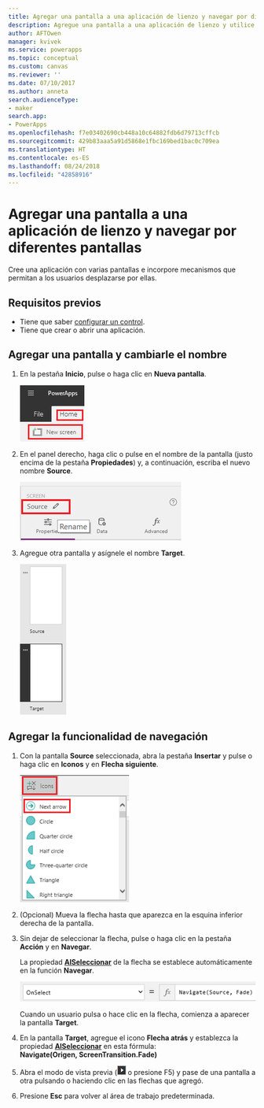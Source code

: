 ```yaml
---
title: Agregar una pantalla a una aplicación de lienzo y navegar por diferentes pantallas | Microsoft Docs
description: Agregue una pantalla a una aplicación de lienzo y utilice las flechas Siguiente y Atrás para navegar por diferentes pantallas en PowerApps.
author: AFTOwen
manager: kvivek
ms.service: powerapps
ms.topic: conceptual
ms.custom: canvas
ms.reviewer: ''
ms.date: 07/10/2017
ms.author: anneta
search.audienceType:
- maker
search.app:
- PowerApps
ms.openlocfilehash: f7e03402690cb448a10c64882fdb6d79713cffcb
ms.sourcegitcommit: 429b83aaa5a91d5868e1fbc169bed1bac0c709ea
ms.translationtype: HT
ms.contentlocale: es-ES
ms.lasthandoff: 08/24/2018
ms.locfileid: "42858916"
---
```

# <a name="add-a-screen-to-a-canvas-app-and-navigate-between-screens"></a>Agregar una pantalla a una aplicación de lienzo y navegar por diferentes pantallas

Cree una aplicación con varias pantallas e incorpore mecanismos que permitan a los usuarios desplazarse por ellas.

## <a name="prerequisites"></a>Requisitos previos

* Tiene que saber [configurar un control](add-configure-controls.md).
* Tiene que crear o abrir una aplicación.

## <a name="add-and-rename-a-screen"></a>Agregar una pantalla y cambiarle el nombre

1. En la pestaña **Inicio**, pulse o haga clic en **Nueva pantalla**.

    ![Opción Agregar pantalla de la pestaña Inicio](./media/add-screen-context-variables/add-screen.png)

2. En el panel derecho, haga clic o pulse en el nombre de la pantalla (justo encima de la pestaña **Propiedades**) y, a continuación, escriba el nuevo nombre **Source**.

    ![Cambie el nombre de la pantalla predeterminada](./media/add-screen-context-variables/name-source-screen.png)

3. Agregue otra pantalla y asígnele el nombre **Target**.

    ![Dos pantallas en la barra de navegación izquierda](./media/add-screen-context-variables/two-screens-in-nav.png)

## <a name="add-navigation"></a>Agregar la funcionalidad de navegación
1. Con la pantalla **Source** seleccionada, abra la pestaña **Insertar** y pulse o haga clic en **Iconos** y en **Flecha siguiente**.  

    ![Opción Formas de la pestaña Insertar](./media/add-screen-context-variables/add-next-arrow.png)

2. (Opcional) Mueva la flecha hasta que aparezca en la esquina inferior derecha de la pantalla.

3. Sin dejar de seleccionar la flecha, pulse o haga clic en la pestaña **Acción** y en **Navegar**.

    La propiedad **[AlSeleccionar](controls/properties-core.md)** de la flecha se establece automáticamente en la función **Navegar**.  

    ![Propiedad AlSeleccionar establecida en la función Navegar](./media/add-screen-context-variables/onselect-default.png)

    Cuando un usuario pulsa o hace clic en la flecha, comienza a aparecer la pantalla **Target**.

4. En la pantalla **Target**, agregue el icono **Flecha atrás** y establezca la propiedad **[AlSeleccionar](controls/properties-core.md)** en esta fórmula:
   <br>**Navigate(Origen, ScreenTransition.Fade)**

5. Abra el modo de vista previa (![](./media/add-screen-context-variables/preview.png) o presione F5) y pase de una pantalla a otra pulsando o haciendo clic en las flechas que agregó.

6. Presione **Esc** para volver al área de trabajo predeterminada.
